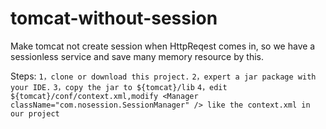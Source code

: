 # tomcat-without-session
Make tomcat not create session when HttpReqest comes in, so we have a sessionless service and save many memory resource by this.

Steps:
`1，clone or download this project.`
`2，expert a jar package with your IDE.`
`3，copy the jar to ${tomcat}/lib`
`4，edit ${tomcat}/conf/context.xml,modify <Manager className="com.nosession.SessionManager" /> like the context.xml in our project`